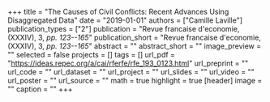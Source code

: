 +++
title = "The Causes of Civil Conflicts: Recent Advances Using Disaggregated Data"
date = "2019-01-01"
authors = ["Camille Laville"]
publication_types = ["2"]
publication = "Revue francaise d'economie, (XXXIV), 3, _pp. 123--165_"
publication_short = "Revue francaise d'economie, (XXXIV), 3, _pp. 123--165_"
abstract = ""
abstract_short = ""
image_preview = ""
selected = false
projects = []
tags = []
url_pdf = "https://ideas.repec.org/a/cai/rferfe/rfe_193_0123.html"
url_preprint = ""
url_code = ""
url_dataset = ""
url_project = ""
url_slides = ""
url_video = ""
url_poster = ""
url_source = ""
math = true
highlight = true
[header]
image = ""
caption = ""
+++
